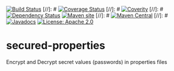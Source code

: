 

[![Build Status](https://secure.travis-ci.org/brabenetz/secured-properties.png?branch=master)](http://travis-ci.org/brabenetz/secured-properties)
[//]: # [![Coverage Status](https://coveralls.io/repos/brabenetz/secured-properties/badge.svg?branch=code-quality&service=github)](https://coveralls.io/github/brabenetz/secured-properties?branch=code-quality)
[//]: # [![Coverity](https://scan.coverity.com/projects/1234/badge.svg)](https://scan.coverity.com/projects/brabenetz-secured-properties)
[//]: # [![Dependency Status](https://www.versioneye.com/user/projects/1234/badge.svg?style=flat)](https://www.versioneye.com/user/projects/1234)
[![Maven site](https://img.shields.io/badge/Maven-site-blue.svg)](http://secured-properties.brabenetz.net/archiv/latest/)
[//]: # [![Maven Central](https://maven-badges.herokuapp.com/maven-central/net.brabenetz.lib.security/secured-properties/badge.svg)](https://maven-badges.herokuapp.com/maven-central/net.brabenetz.lib.security/secured-properties)
[//]: # [![Javadocs](http://www.javadoc.io/badge/net.brabenetz.lib.security/secured-properties.svg)](http://www.javadoc.io/doc/net.brabenetz.lib.security/secured-properties)
[![License: Apache 2.0](https://img.shields.io/badge/license-Apache_2.0-brightgreen.svg)](https://github.com/brabenetz/secured-properties/blob/master/LICENSE.txt)


# secured-properties
Encrypt and Decrypt secret values (passwords) in properties files
